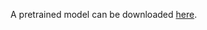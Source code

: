 A pretrained model can be downloaded [here](http://www-i6.informatik.rwth-aachen.de/~zeyer/models/librispeech/lm/bpe-10k/2018.irie.i512_m2048_m2048.sgd_b64_lr0_cl2.newbobabs.d0.2/).
